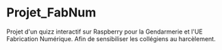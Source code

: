 # Projet_FabNum
Projet d'un quizz interactif sur Raspberry pour la Gendarmerie et l'UE Fabrication Numérique. Afin de sensibiliser les collégiens au harcèlement.

